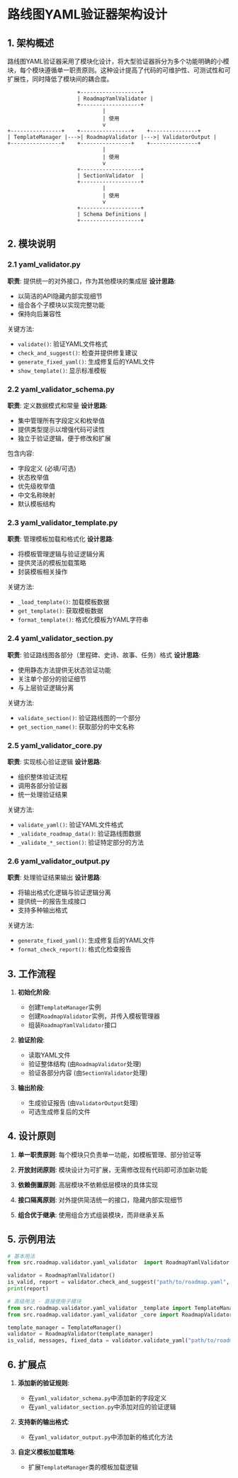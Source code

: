 # 路线图YAML验证器架构设计

## 1. 架构概述

路线图YAML验证器采用了模块化设计，将大型验证器拆分为多个功能明确的小模块，每个模块遵循单一职责原则。这种设计提高了代码的可维护性、可测试性和可扩展性，同时降低了模块间的耦合度。

```
                      +-------------------+
                      | RoadmapYamlValidator |
                      +-------------------+
                              |
                              | 使用
                              v
+----------------+    +----------------+    +---------------+
| TemplateManager |--->| RoadmapValidator |--->| ValidatorOutput |
+----------------+    +----------------+    +---------------+
                              |
                              | 使用
                              v
                      +-------------------+
                      | SectionValidator  |
                      +-------------------+
                              |
                              | 使用
                              v
                      +-------------------+
                      | Schema Definitions |
                      +-------------------+
```

## 2. 模块说明

### 2.1 yaml_validator.py

**职责**: 提供统一的对外接口，作为其他模块的集成层
**设计思路**:

- 以简洁的API隐藏内部实现细节
- 组合各个子模块以实现完整功能
- 保持向后兼容性

关键方法:

- `validate()`: 验证YAML文件格式
- `check_and_suggest()`: 检查并提供修复建议
- `generate_fixed_yaml()`: 生成修复后的YAML文件
- `show_template()`: 显示标准模板

### 2.2 yaml_validator_schema.py

**职责**: 定义数据模式和常量
**设计思路**:

- 集中管理所有字段定义和枚举值
- 提供类型提示以增强代码可读性
- 独立于验证逻辑，便于修改和扩展

包含内容:

- 字段定义 (必填/可选)
- 状态枚举值
- 优先级枚举值
- 中文名称映射
- 默认模板结构

### 2.3 yaml_validator_template.py

**职责**: 管理模板加载和格式化
**设计思路**:

- 将模板管理逻辑与验证逻辑分离
- 提供灵活的模板加载策略
- 封装模板相关操作

关键方法:

- `_load_template()`: 加载模板数据
- `get_template()`: 获取模板数据
- `format_template()`: 格式化模板为YAML字符串

### 2.4 yaml_validator_section.py

**职责**: 验证路线图各部分（里程碑、史诗、故事、任务）格式
**设计思路**:

- 使用静态方法提供无状态验证功能
- 关注单个部分的验证细节
- 与上层验证逻辑分离

关键方法:

- `validate_section()`: 验证路线图的一个部分
- `get_section_name()`: 获取部分的中文名称

### 2.5 yaml_validator_core.py

**职责**: 实现核心验证逻辑
**设计思路**:

- 组织整体验证流程
- 调用各部分验证器
- 统一处理验证结果

关键方法:

- `validate_yaml()`: 验证YAML文件格式
- `_validate_roadmap_data()`: 验证路线图数据
- `_validate_*_section()`: 验证特定部分的方法

### 2.6 yaml_validator_output.py

**职责**: 处理验证结果输出
**设计思路**:

- 将输出格式化逻辑与验证逻辑分离
- 提供统一的报告生成接口
- 支持多种输出格式

关键方法:

- `generate_fixed_yaml()`: 生成修复后的YAML文件
- `format_check_report()`: 格式化检查报告

## 3. 工作流程

1. **初始化阶段**:
   - 创建`TemplateManager`实例
   - 创建`RoadmapValidator`实例，并传入模板管理器
   - 组装`RoadmapYamlValidator`接口

2. **验证阶段**:
   - 读取YAML文件
   - 验证整体结构 (由`RoadmapValidator`处理)
   - 验证各部分内容 (由`SectionValidator`处理)

3. **输出阶段**:
   - 生成验证报告 (由`ValidatorOutput`处理)
   - 可选生成修复后的文件

## 4. 设计原则

1. **单一职责原则**:
   每个模块只负责单一功能，如模板管理、部分验证等

2. **开放封闭原则**:
   模块设计为可扩展，无需修改现有代码即可添加新功能

3. **依赖倒置原则**:
   高层模块不依赖低层模块的具体实现

4. **接口隔离原则**:
   对外提供简洁统一的接口，隐藏内部实现细节

5. **组合优于继承**:
   使用组合方式组装模块，而非继承关系

## 5. 示例用法

```python
# 基本用法
from src.roadmap.validator.yaml_validator  import RoadmapYamlValidator

validator = RoadmapYamlValidator()
is_valid, report = validator.check_and_suggest("path/to/roadmap.yaml", fix=True)
print(report)

# 高级用法 - 直接使用子模块
from src.roadmap.validator.yaml_validator _template import TemplateManager
from src.roadmap.validator.yaml_validator _core import RoadmapValidator

template_manager = TemplateManager()
validator = RoadmapValidator(template_manager)
is_valid, messages, fixed_data = validator.validate_yaml("path/to/roadmap.yaml")
```

## 6. 扩展点

1. **添加新的验证规则**:
   - 在`yaml_validator_schema.py`中添加新的字段定义
   - 在`yaml_validator_section.py`中添加对应的验证逻辑

2. **支持新的输出格式**:
   - 在`yaml_validator_output.py`中添加新的格式化方法

3. **自定义模板加载策略**:
   - 扩展`TemplateManager`类的模板加载逻辑
